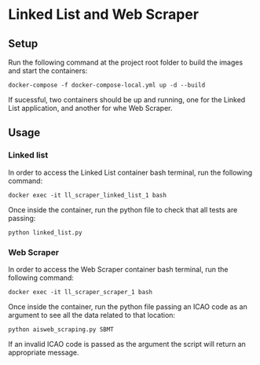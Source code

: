 # Linked List and Web Scraper

## Setup
Run the following command at the project root folder to build the images and start the containers:
```
docker-compose -f docker-compose-local.yml up -d --build
```
If sucessful, two containers should be up and running, one for the Linked List application, and
another for whe Web Scraper.

## Usage

### Linked list
In order to access the Linked List container bash terminal, run the following command:
```
docker exec -it ll_scraper_linked_list_1 bash
```
Once inside the container, run the python file to check that all tests are passing:
```
python linked_list.py 
```

### Web Scraper
In order to access the Web Scraper container bash terminal, run the following command:
```
docker exec -it ll_scraper_scraper_1 bash
```
Once inside the container, run the python file passing an ICAO code as an argument
to see all the data related to that location:

```
python aisweb_scraping.py SBMT
```

If an invalid ICAO code is passed as the argument the script will return
an appropriate message.



